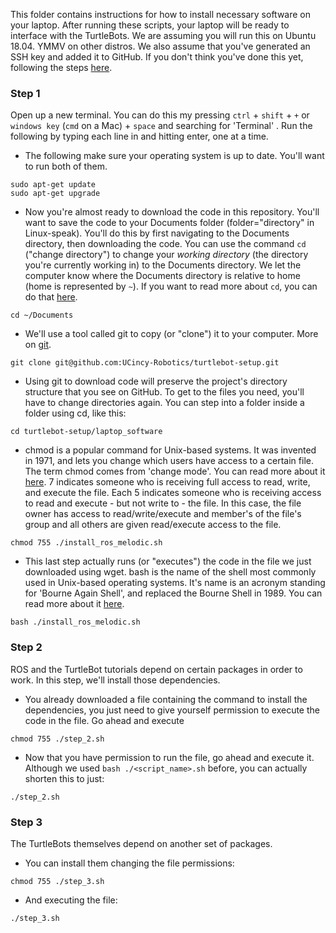 This folder contains instructions for how to install necessary software on your laptop. After running these scripts, your laptop will be ready to interface with the TurtleBots. We are assuming you will run this on Ubuntu 18.04. YMMV on other distros. We also assume that you've generated an SSH key and added it to GitHub. If you don't think you've done this yet, following the steps [here](https://docs.github.com/en/github/authenticating-to-github/connecting-to-github-with-ssh).
 
### Step 1
Open up a new terminal. You can do this my pressing `ctrl` + `shift` + `+` or `windows key` (`cmd` on a Mac) + `space` and searching for 'Terminal' . Run the following by typing each line in and hitting enter, one at a time.

* The following make sure your operating system is up to date. You'll want to run both of them.

```
sudo apt-get update
sudo apt-get upgrade
```

* Now you're almost ready to download the code in this repository. You'll want to save the code to your Documents folder (folder="directory" in Linux-speak). You'll do this by first navigating to the Documents directory, then downloading the code. You can use the command `cd` ("change directory") to change your *working directory* (the directory you're currently working in) to the Documents directory. We let the computer know where the Documents directory is relative to home (home is represented by `~`). If you want to read more about `cd`, you can do that [here](https://en.wikipedia.org/wiki/Cd_(command)).
```
cd ~/Documents
```

* We'll use a tool called git to copy (or "clone") it to your computer. More on [git](https://en.wikipedia.org/wiki/Git).
```
git clone git@github.com:UCincy-Robotics/turtlebot-setup.git
```

* Using git to download code will preserve the project's directory structure that you see on GitHub. To get to the files you need, you'll have to change directories again. You can step into a folder inside a folder using cd, like this:
```
cd turtlebot-setup/laptop_software
```

* chmod is a popular command for Unix-based systems. It was invented in 1971, and lets you change which users have access to a certain file. The term chmod comes from 'change mode'. You can read more about it [here](https://en.wikipedia.org/wiki/Chmod). 7 indicates someone who is receiving full access to read, write, and execute the file. Each 5 indicates someone who is receiving access to read and execute - but not write to - the file. In this case, the file owner has access to read/write/execute and member's of the file's group and all others are given read/execute access to the file.
```
chmod 755 ./install_ros_melodic.sh
```

* This last step actually runs (or "executes") the code in the file we just downloaded using wget. bash is the name of the shell most commonly used in Unix-based operating systems. It's name is an acronym standing for 'Bourne Again Shell', and replaced the Bourne Shell in 1989. You can read more about it [here](https://en.wikipedia.org/wiki/Bash_(Unix_shell)).
```
bash ./install_ros_melodic.sh
```

### Step 2
ROS and the TurtleBot tutorials depend on certain packages in order to work. In this step, we'll install those dependencies. 

* You already downloaded a file containing the command to install the dependencies, you just need to give yourself permission to execute the code in the file. Go ahead and execute
```
chmod 755 ./step_2.sh
```

* Now that you have permission to run the file, go ahead and execute it. Although we used `bash ./<script_name>.sh` before, you can actually shorten this to just:
```
./step_2.sh
```


### Step 3
The TurtleBots themselves depend on another set of packages.

* You can install them changing the file permissions:
```
chmod 755 ./step_3.sh
```

* And executing the file:
```
./step_3.sh
```


